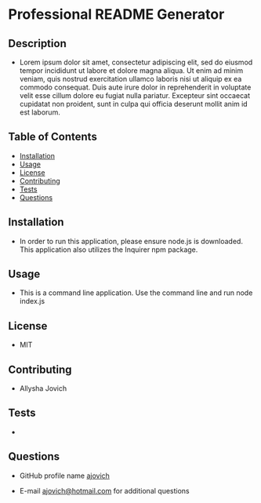 # Professional README Generator

  ## Description

  * Lorem ipsum dolor sit amet, consectetur adipiscing elit, sed do eiusmod tempor incididunt ut labore et dolore magna aliqua. Ut enim ad minim veniam, quis nostrud exercitation ullamco laboris nisi ut aliquip ex ea commodo consequat. Duis aute irure dolor in reprehenderit in voluptate velit esse cillum dolore eu fugiat nulla pariatur. Excepteur sint occaecat cupidatat non proident, sunt in culpa qui officia deserunt mollit anim id est laborum.

  ## Table of Contents

  * [Installation](#installation)
  * [Usage](#usage)
  * [License](#license)
  * [Contributing](#contributing)
  * [Tests](#tests)
  * [Questions](#questions)
  
  ## Installation
  
  * In order to run this application, please ensure node.js is downloaded. This application also utilizes the Inquirer npm package.

  ## Usage

  * This is a command line application. Use the command line and run node index.js 

  ## License
  
  * MIT

  ## Contributing

  * Allysha Jovich

  ## Tests

  * 

  ## Questions

  * GitHub profile name [ajovich](https://github.com/ajovich)

  * E-mail ajovich@hotmail.com for additional questions
